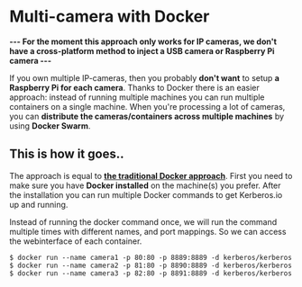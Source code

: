 # Multi-camera with Docker

**--- For the moment this approach only works for IP cameras, we don't have a cross-platform method to inject a USB camera or Raspberry Pi camera ---**

If you own multiple IP-cameras, then you probably **don't want** to setup **a Raspberry Pi for each camera**. Thanks to Docker there is an easier approach: instead of running multiple machines you can run multiple containers on a single machine. When you're processing a lot of cameras, you can **distribute the cameras/containers across multiple machines** by using **Docker Swarm**.

## This is how it goes..

The approach is equal to [**the traditional Docker approach**](/installation/docker). First you need to make sure you have **Docker installed** on the machine(s) you prefer. After the installation you can run multiple Docker commands to get Kerberos.io up and running.

Instead of running the docker command once, we will run the command multiple times with different names, and port mappings. So we can access the webinterface of each container.

    $ docker run --name camera1 -p 80:80 -p 8889:8889 -d kerberos/kerberos
    $ docker run --name camera2 -p 81:80 -p 8890:8889 -d kerberos/kerberos
    $ docker run --name camera3 -p 82:80 -p 8891:8889 -d kerberos/kerberos
